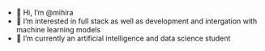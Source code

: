 - 👋 Hi, I’m @mihira
- 👀 I’m interested in full stack as well as development and intergation with machine learning models
- 🌱 I’m currently an artificial intelligence and data science student
  


<!---
mihirax/mihirax is a ✨ special ✨ repository because its `README.md` (this file) appears on your GitHub profile.
You can click the Preview link to take a look at your changes.
--->
